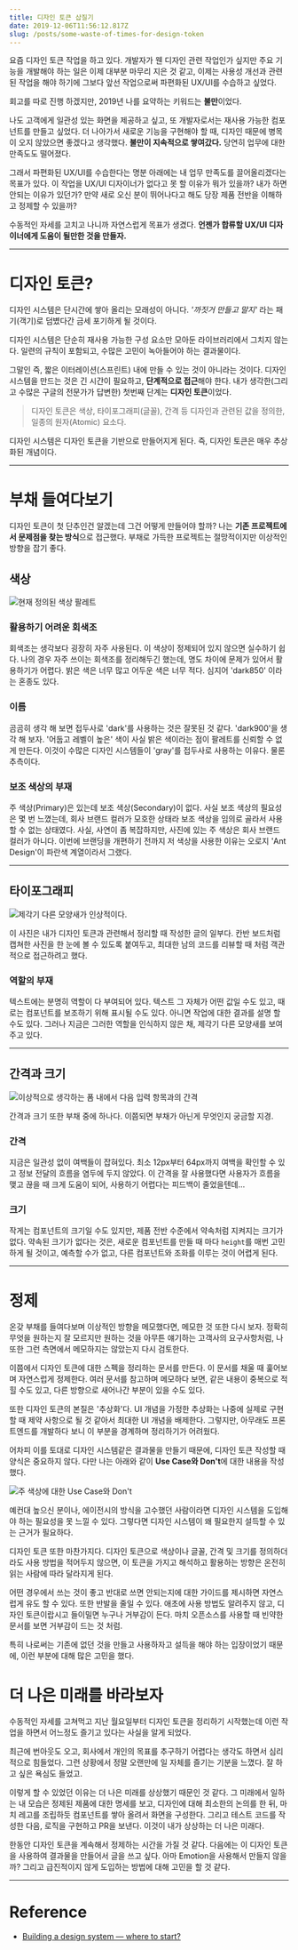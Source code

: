 ```yaml
---
title: 디자인 토큰 삽질기
date: 2019-12-06T11:56:12.817Z
slug: /posts/some-waste-of-times-for-design-token
---
```


요즘 디자인 토큰 작업을 하고 있다. 개발자가 웬 디자인 관련 작업인가 싶지만
주요 기능을 개발해야 하는 일은 이제 대부분 마무리 지은 것 같고, 이제는 사용성 개선과 관련된 작업을 해야 하기에
그보다 앞선 작업으로써 파편화된 UX/UI를 수습하고 싶었다.

회고를 따로 진행 하겠지만, 2019년 나를 요약하는 키워드는 **불만**이었다.

나도 고객에게 일관성 있는 화면을 제공하고 싶고, 또 개발자로서는 재사용 가능한 컴포넌트를 만들고 싶었다.
더 나아가서 새로운 기능을 구현해야 할 때, 디자인 때문에 병목이 오지 않았으면 좋겠다고 생각했다.
**불만이 지속적으로 쌓여갔다.** 당연히 업무에 대한 만족도도 떨어졌다.

그래서 파편화된 UX/UI를 수습한다는 명분 아래에는 내 업무 만족도를 끌어올리겠다는 목표가 있다.
이 작업을 UX/UI 디자이너가 없다고 못 할 이유가 뭐가 있을까? 내가 하면 안되는 이유가 있던가?
만약 새로 오신 분이 뛰어나다고 해도 당장 제품 전반을 이해하고 정제할 수 있을까?

수동적인 자세를 고치고 나니까 자연스럽게 목표가 생겼다. **언젠가 합류할 UX/UI 디자이너에게 도움이 될만한 것을 만들자.**

---

# 디자인 토큰?

디자인 시스템은 단시간에 쌓아 올리는 모래성이 아니다. _'까짓거 만들고 말지'_ 라는 패기(객기)로 덤볐다간
금세 포기하게 될 것이다.

디자인 시스템은 단순히 재사용 가능한 구성 요소만 모아둔 라이브러리에서 그치지 않는다.
일련의 규칙이 포함되고, 수많은 고민이 녹아들어야 하는 결과물이다.

그말인 즉, 짧은 이터레이션(스프린트) 내에 만들 수 있는 것이 아니라는 것이다.
디자인 시스템을 만드는 것은 긴 시간이 필요하고, **단계적으로 접근**해야 한다.
내가 생각한(그리고 수많은 구글의 전문가가 답변한) 첫번째 단계는 **디자인 토큰**이었다.

> 디자인 토큰은 색상, 타이포그래피(글꼴), 간격 등 디자인과 관련된 값을 정의한, 일종의 원자(Atomic) 요소다.

디자인 시스템은 디자인 토큰을 기반으로 만들어지게 된다. 즉, 디자인 토큰은 매우 추상화된 개념이다.

---

# 부채 들여다보기

디자인 토큰이 첫 단추인건 알겠는데 그건 어떻게 만들어야 할까? 나는 **기존 프로젝트에서 문제점을 찾는 방식**으로 접근했다.
부채로 가득한 프로젝트는 절망적이지만 이상적인 방향을 잡기 좋다.

## 색상

![현재 정의된 색상 팔레트](1.png)

### 활용하기 어려운 회색조

회색조는 생각보다 굉장히 자주 사용된다. 이 색상이 정제되어 있지 않으면 실수하기 쉽다.
나의 경우 자주 쓰이는 회색조를 정리해두긴 했는데, 명도 차이에 문제가 있어서 활용하기가 어렵다.
밝은 색은 너무 많고 어두운 색은 너무 적다. 심지어 'dark850' 이라는 혼종도 있다.

### 이름

곰곰히 생각 해 보면 접두사로 'dark'를 사용하는 것은 잘못된 것 같다.
'dark900'을 생각 해 보자. '어둡고 레벨이 높은' 색이 사실 밝은 색이라는 점이 팔레트를 신뢰할 수 없게 만든다.
이것이 수많은 디자인 시스템들이 'gray'를 접두사로 사용하는 이유다. 물론 추측이다.

### 보조 색상의 부재

주 색상(Primary)은 있는데 보조 색상(Secondary)이 없다. 사실 보조 색상의 필요성은 몇 번 느꼈는데,
회사 브랜드 컬러가 모호한 상태라 보조 색상을 임의로 골라서 사용할 수 없는 상태였다.
사실, 사연이 좀 복잡하지만, 사진에 있는 주 색상은 회사 브랜드 컬러가 아니다.
이번에 브랜딩을 개편하기 전까지 저 색상을 사용한 이유는 오로지 'Ant Design'이 파란색 계열이라서 그랬다.

---

## 타이포그래피

![제각기 다른 모양새가 인상적이다.](2.png)

이 사진은 내가 디자인 토큰과 관련해서 정리할 때 작성한 글의 일부다.
칸반 보드처럼 캡쳐한 사진을 한 눈에 볼 수 있도록 붙여두고,
최대한 남의 코드를 리뷰할 때 처럼 객관적으로 접근하려고 했다.

### 역할의 부재

텍스트에는 분명히 역할이 다 부여되어 있다. 텍스트 그 자체가 어떤 값일 수도 있고,
때로는 컴포넌트를 보조하기 위해 표시될 수도 있다. 아니면 작업에 대한 결과를 설명 할 수도 있다.
그러나 지금은 그러한 역할을 인식하지 않은 채, 제각기 다른 모양새를 보여주고 있다.

---

## 간격과 크기

![이상적으로 생각하는 폼 내에서 다음 입력 항목과의 간격](3.png)

간격과 크기 또한 부채 중에 하나다. 이쯤되면 부채가 아닌게 무엇인지 궁금할 지경.

### 간격

지금은 일관성 없이 여백들이 잡혀있다. 최소 12px부터 64px까지 여백을 확인할 수 있고 정보 전달의 흐름을 염두에 두지 않았다.
이 간격을 잘 사용했다면 사용자가 흐름을 맺고 끊을 때 크게 도움이 되어, 사용하기 어렵다는 피드백이 줄었을텐데...

### 크기

작게는 컴포넌트의 크기일 수도 있지만, 제품 전반 수준에서 약속처럼 지켜지는 크기가 없다.
약속된 크기가 없다는 것은, 새로운 컴포넌트를 만들 때 마다 `height`를 매번 고민하게 될 것이고,
예측할 수가 없고, 다른 컴포넌트와 조화를 이루는 것이 어렵게 된다.

---

# 정제

온갖 부채를 들여다보며 이상적인 방향을 메모했다면, 메모한 것 또한 다시 보자.
정확히 무엇을 원하는지 잘 모르지만 원하는 것을 아무튼 얘기하는 고객사의 요구사항처럼,
나 또한 그런 측면에서 메모하지는 않았는지 다시 검토한다.

이쯤에서 디자인 토큰에 대한 스펙을 정리하는 문서를 만든다.
이 문서를 채울 때 훑어보며 자연스럽게 정제한다.
여러 문서를 참고하며 메모하다 보면, 같은 내용이 중복으로 적힐 수도 있고, 다른 방향으로 새어나간 부분이 있을 수도 있다.

또한 디자인 토큰의 본질은 '추상화'다. UI 개념을 가정한 추상화는 나중에 실제로 구현할 때 제약 사항으로 될 것 같아서
최대한 UI 개념을 배제한다. 그렇지만, 아무래도 프론트엔드를 개발하다 보니 이 부분을 경계하며 정리하기가 어려웠다.

어차피 이를 토대로 디자인 시스템같은 결과물을 만들기 때문에, 디자인 토큰 작성할 때 양식은 중요하지 않다.
다만 나는 아래와 같이 **Use Case와 Don't**에 대한 내용을 작성했다.

![주 색상에 대한 Use Case와 Don't](4.png)

예컨대 높으신 분이나, 에이전시의 방식을 고수했던 사람이라면 디자인 시스템을 도입해야 하는 필요성을 못 느낄 수 있다.
그렇다면 디자인 시스템이 왜 필요한지 설득할 수 있는 근거가 필요하다.

디자인 토큰 또한 마찬가지다. 디자인 토큰으로 색상이나 글꼴, 간격 및 크기를 정의하더라도
사용 방법을 적어두지 않으면, 이 토큰을 가지고 해석하고 활용하는 방향은 온전히 읽는 사람에 따라 달라지게 된다.

어떤 경우에서 쓰는 것이 좋고 반대로 쓰면 안되는지에 대한 가이드를 제시하면 자연스럽게 유도 할 수 있다.
또한 반발을 줄일 수 있다. 애초에 사용 방법도 알려주지 않고, 디자인 토큰이랍시고 들이밀면 누구나 거부감이 든다.
마치 오픈소스를 사용할 때 빈약한 문서를 보면 거부감이 드는 것 처럼.

특히 나로써는 기존에 없던 것을 만들고 사용하자고 설득을 해야 하는 입장이었기 때문에, 이런 부분에 대해 많은 고민을 했다.

# 더 나은 미래를 바라보자

수동적인 자세를 고쳐먹고 지난 월요일부터 디자인 토큰을 정리하기 시작했는데
이런 작업을 하면서 어느정도 즐기고 있다는 사실을 알게 되었다.

최근에 번아웃도 오고, 회사에서 개인의 목표를 추구하기 어렵다는 생각도 하면서 심리적으로 힘들었다.
그런 상황에서 정말 오랜만에 일 자체를 즐기는 기분을 느꼈다. 잘 하고 싶은 욕심도 들었고.

이렇게 할 수 있었던 이유는 더 나은 미래를 상상했기 때문인 것 같다.
그 미래에서 일하는 내 모습은 정제된 제품에 대한 명세를 보고, 디자인에 대해 최소한의 논의를 한 뒤,
마치 레고를 조립하듯 컴포넌트를 쌓아 올려서 화면을 구성한다. 그리고 테스트 코드를 작성한 다음, 로직을 구현하고 PR을 보낸다.
이것이 내가 상상하는 더 나은 미래다.

한동안 디자인 토큰을 계속해서 정제하는 시간을 가질 것 같다. 다음에는 이 디자인 토큰을 사용하여 결과물을 만들어서 글을 쓰고 싶다.
아마 Emotion을 사용해서 만들지 않을까? 그리고 급진적이지 않게 도입하는 방법에 대해 고민을 할 것 같다.

---

# Reference

-   [Building a design system — where to start?](https://uxdesign.cc/building-a-design-system-where-to-start-part-1-first-things-first-57577153ae2d)

